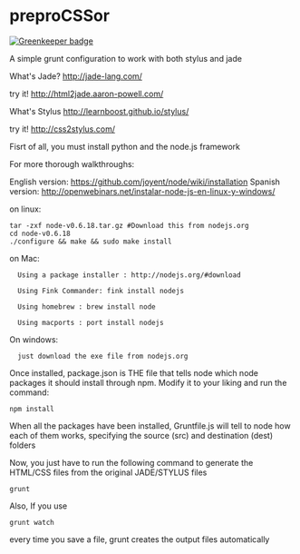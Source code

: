 preproCSSor
=============

[![Greenkeeper badge](https://badges.greenkeeper.io/ayxos/PreproCSSor.svg)](https://greenkeeper.io/)

A simple grunt configuration to work with both stylus and jade

What's Jade?
http://jade-lang.com/

try it!
http://html2jade.aaron-powell.com/

What's Stylus
http://learnboost.github.io/stylus/

try it!
http://css2stylus.com/

Fisrt of all, you must install python and the node.js framework

For more thorough walkthroughs:

English version: https://github.com/joyent/node/wiki/installation
Spanish version: http://openwebinars.net/instalar-node-js-en-linux-y-windows/

on linux:
```
tar -zxf node-v0.6.18.tar.gz #Download this from nodejs.org
cd node-v0.6.18
./configure && make && sudo make install
```

on Mac:
```
  Using a package installer : http://nodejs.org/#download

  Using Fink Commander: fink install nodejs

  Using homebrew : brew install node

  Using macports : port install nodejs
```
On windows:
```
  just download the exe file from nodejs.org
```
Once installed, package.json is THE file that tells node which node packages it should install through npm. Modify it to your liking and run the command:
```
npm install
```

When all the packages have been installed, Gruntfile.js will tell to node how each of them works, specifying the source (src) and destination (dest) folders

Now, you just have to run the following command to generate the HTML/CSS files from the original JADE/STYLUS files
```
grunt
```

Also, If you use
```
grunt watch
```
every time you save a file, grunt creates the output files automatically

